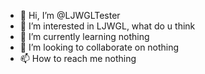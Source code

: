 - 👋 Hi, I’m @LJWGLTester
- 👀 I’m interested in LJWGL, what do u think
- 🌱 I’m currently learning nothing
- 💞️ I’m looking to collaborate on nothing
- 📫 How to reach me nothing

<!---
LJWGLTester/LJWGLTester is a ✨ special ✨ repository because its `README.md` (this file) appears on your GitHub profile.
You can click the Preview link to take a look at your changes.
--->
